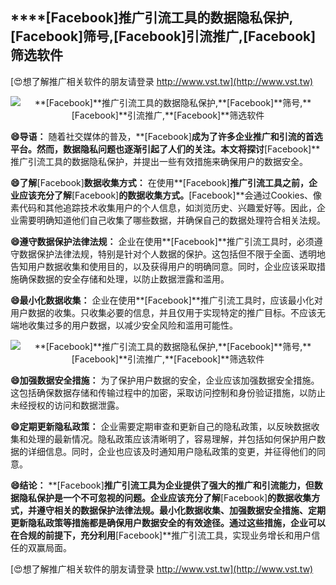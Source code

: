 ## ****[Facebook]**推广引流工具的数据隐私保护,**[Facebook]**筛号,**[Facebook]**引流推广,**[Facebook]**筛选软件**

[😍想了解推广相关软件的朋友请登录 http://www.vst.tw](http://www.vst.tw)

 <center><img src="https://vst.tw/MP4/tuiguang/png/0.png" alt="**[Facebook]**推广引流工具的数据隐私保护,**[Facebook]**筛号,**[Facebook]**引流推广,**[Facebook]**筛选软件"></center>

**😄导语：**
随着社交媒体的普及，**[Facebook]**成为了许多企业推广和引流的首选平台。然而，数据隐私问题也逐渐引起了人们的关注。本文将探讨**[Facebook]**推广引流工具的数据隐私保护，并提出一些有效措施来确保用户的数据安全。

**😄了解**[Facebook]**数据收集方式：**
在使用**[Facebook]**推广引流工具之前，企业应该充分了解**[Facebook]**的数据收集方式。**[Facebook]**会通过Cookies、像素代码和其他追踪技术收集用户的个人信息，如浏览历史、兴趣爱好等。因此，企业需要明确知道他们自己收集了哪些数据，并确保自己的数据处理符合相关法规。

**😄遵守数据保护法律法规：**
企业在使用**[Facebook]**推广引流工具时，必须遵守数据保护法律法规，特别是针对个人数据的保护。这包括但不限于全面、透明地告知用户数据收集和使用目的，以及获得用户的明确同意。同时，企业应该采取措施确保数据的安全存储和处理，以防止数据泄露和滥用。

**😄最小化数据收集：**
企业在使用**[Facebook]**推广引流工具时，应该最小化对用户数据的收集。只收集必要的信息，并且仅用于实现特定的推广目标。不应该无端地收集过多的用户数据，以减少安全风险和滥用可能性。

 <center><img src="https://vst.tw/MP4/tuiguang/png/3.png" alt="**[Facebook]**推广引流工具的数据隐私保护,**[Facebook]**筛号,**[Facebook]**引流推广,**[Facebook]**筛选软件"></center>

**😄加强数据安全措施：**
为了保护用户数据的安全，企业应该加强数据安全措施。这包括确保数据存储和传输过程中的加密，采取访问控制和身份验证措施，以防止未经授权的访问和数据泄露。

**😄定期更新隐私政策：**
企业需要定期审查和更新自己的隐私政策，以反映数据收集和处理的最新情况。隐私政策应该清晰明了，容易理解，并包括如何保护用户数据的详细信息。同时，企业也应该及时通知用户隐私政策的变更，并征得他们的同意。

**😄结论：**
**[Facebook]**推广引流工具为企业提供了强大的推广和引流能力，但数据隐私保护是一个不可忽视的问题。企业应该充分了解**[Facebook]**的数据收集方式，并遵守相关的数据保护法律法规。最小化数据收集、加强数据安全措施、定期更新隐私政策等措施都是确保用户数据安全的有效途径。通过这些措施，企业可以在合规的前提下，充分利用**[Facebook]**推广引流工具，实现业务增长和用户信任的双赢局面。

[😍想了解推广相关软件的朋友请登录 http://www.vst.tw](http://www.vst.tw)



